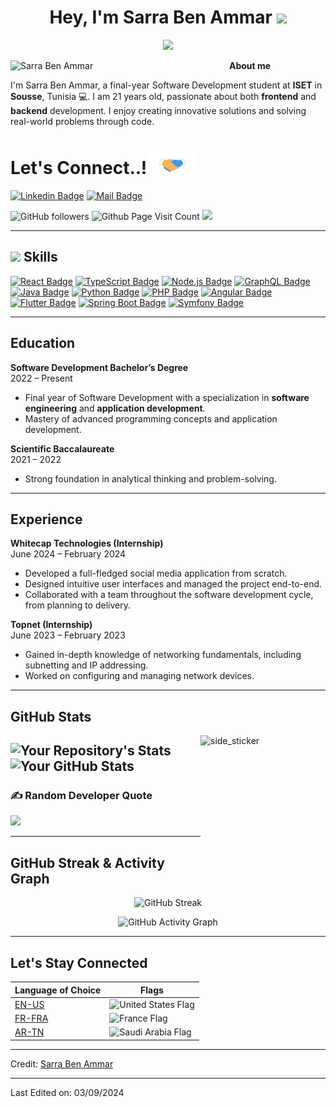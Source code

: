 <h1 align="center"><b>Hey, I'm Sarra Ben Ammar </b><img src="https://media.giphy.com/media/hvRJCLFzcasrR4ia7z/giphy.gif" width="35"></h1>
<p align="center">
  <a href="https://github.com/DenverCoder1/readme-typing-svg">
    <img src="https://readme-typing-svg.herokuapp.com?font=Time+New+Roman&color=cyan&size=25&center=true&vCenter=true&width=600&height=100&lines=Hey!+I'm+Sarra+Ben+Ammar;Software+Developer;passionate+About+Frontend+and+Backend+Development;Always+Learning+New+Things">
  </a>
</p>

<!-- Profile image -->
<img title="My Avatar" align="left" src="https://img.freepik.com/premium-photo/beautiful-hijab-women-hand-drawn-illustration_705652-931.jpg" width="350px" alt="Sarra Ben Ammar">

**About me**

I'm Sarra Ben Ammar, a final-year Software Development student at **ISET** in **Sousse**, Tunisia 💻. I am 21 years old, passionate about both **frontend** and **backend** development. I enjoy creating innovative solutions and solving real-world problems through code. 

# <b> Let's Connect..!</b><img src="https://github.com/0xAbdulKhalid/0xAbdulKhalid/raw/main/assets/mdImages/handshake.gif" width="80">

[![Linkedin Badge](https://img.shields.io/badge/-SarraBenAmmar-0e76a8?style=flat&labelColor=0e76a8&logo=linkedin&logoColor=white)](https://www.linkedin.com/in/sarra-ben-ammar-095029252/)
[![Mail Badge](https://img.shields.io/badge/-SarraBenAmmar-c0392b?style=flat&labelColor=c0392b&logo=gmail&logoColor=white)](mailto:sarrabhbam@gmail.com)

![GitHub followers](https://img.shields.io/github/followers/SarraBenAmmar?style=social)
![Github Page Visit Count](https://komarev.com/ghpvc/?username=SarraBenAmmar)
<img src="https://img.shields.io/badge/Age-21-blue" />

---
## <img src="https://media2.giphy.com/media/QssGEmpkyEOhBCb7e1/giphy.gif?cid=ecf05e47a0n3gi1bfqntqmob8g9aid1oyj2wr3ds3mg700bl&rid=giphy.gif" width="25"><b> Skills</b><br>
<!-- Corrected the badge links for skills -->

[![React Badge](https://img.shields.io/badge/-React-61DBFB?style=for-the-badge&logo=react&logoColor=61DBFB)](https://reactjs.org/) 
[![TypeScript Badge](https://img.shields.io/badge/-TypeScript-007acc?style=for-the-badge&logo=typescript&logoColor=007acc)](https://www.typescriptlang.org/)
[![Node.js Badge](https://img.shields.io/badge/-Node.js-3C873A?style=for-the-badge&logo=node.js&logoColor=3C873A)](https://nodejs.org/)
[![GraphQL Badge](https://img.shields.io/badge/-GraphQL-e535ab?style=for-the-badge&logo=graphql&logoColor=e535ab)](https://graphql.org/)
[![Java Badge](https://img.shields.io/badge/-Java-007396?style=for-the-badge&logo=java&logoColor=white)](https://www.oracle.com/java/)
[![Python Badge](https://img.shields.io/badge/-Python-3776AB?style=for-the-badge&logo=python&logoColor=white)](https://www.python.org/)
[![PHP Badge](https://img.shields.io/badge/-PHP-777BB4?style=for-the-badge&logo=php&logoColor=white)](https://www.php.net/)
[![Angular Badge](https://img.shields.io/badge/-Angular-DD0031?style=for-the-badge&logo=angular&logoColor=white)](https://angular.io/)
[![Flutter Badge](https://img.shields.io/badge/-Flutter-02569B?style=for-the-badge&logo=flutter&logoColor=white)](https://flutter.dev/)
[![Spring Boot Badge](https://img.shields.io/badge/-Spring%20Boot-6DB33F?style=for-the-badge&logo=springboot&logoColor=white)](https://spring.io/projects/spring-boot)
[![Symfony Badge](https://img.shields.io/badge/-Symfony-FF0000?style=for-the-badge&logo=symfony&logoColor=white)](https://symfony.com/)



---

## Education

**Software Development Bachelor’s Degree**  
2022 – Present  
- Final year of Software Development with a specialization in **software engineering** and **application development**.  
- Mastery of advanced programming concepts and application development.

**Scientific Baccalaureate**  
2021 – 2022  
- Strong foundation in analytical thinking and problem-solving.

---

## Experience

**Whitecap Technologies (Internship)**  
June 2024 – February 2024  
- Developed a full-fledged social media application from scratch.  
- Designed intuitive user interfaces and managed the project end-to-end.  
- Collaborated with a team throughout the software development cycle, from planning to delivery.

**Topnet (Internship)**  
June 2023 – February 2023  
- Gained in-depth knowledge of networking fundamentals, including subnetting and IP addressing.  
- Worked on configuring and managing network devices.

---

## GitHub Stats
<!-- Fixed the GitHub stats API and adjusted layout -->
<img align="right" width=200px height=200px alt="side_sticker" src="https://media.giphy.com/media/TEnXkcsHrP4YedChhA/giphy.gif" />

![Your Repository's Stats](https://github-readme-stats.vercel.app/api/top-langs/?username=SarraBenAmmar&show_icons=true&locale=en&layout=compact&langs_count=50&theme=algolia)
![Your GitHub Stats](https://github-readme-stats.vercel.app/api?username=SarraBenAmmar&show_icons=true&theme=radical)
---

### ✍️ Random Developer Quote
![](https://quotes-github-readme.vercel.app/api?type=horizontal&theme=radical)

---

## GitHub Streak & Activity Graph

<p align="center">
  <img src="https://github-readme-streak-stats.herokuapp.com/?user=SarraBenAmmar&theme=algolia" alt="GitHub Streak" />
</p>

<p align="center">
  <img src="https://github-readme-activity-graph.vercel.app/graph?username=SarraBenAmmar&theme=react" alt="GitHub Activity Graph" />
</p>

---

## Let's Stay Connected

| Language of Choice           | Flags                                                 |
| ---------------------------- | ----------------------------------------------------- |
| [EN-US](./README.md)          | <img width="15%" alt="United States Flag" title="USA" src="https://upload.wikimedia.org/wikipedia/commons/a/a4/Flag_of_the_United_States.svg" /> |
| [FR-FRA](./README-FR-FRA.md)  | <img width="15%" alt="France Flag" title="France" src="https://upload.wikimedia.org/wikipedia/commons/c/c3/Flag_of_France.svg" /> |
| [AR-TN](./README-AR-SA.md)    | <img width="15%" alt="Saudi Arabia Flag" title="Tunisia" src="https://upload.wikimedia.org/wikipedia/commons/thumb/c/ce/Flag_of_Tunisia.svg/640px-Flag_of_Tunisia.svg.png" /> |

---

Credit: [Sarra Ben Ammar](https://github.com/SarraBenAmmar)

---

Last Edited on: 03/09/2024
